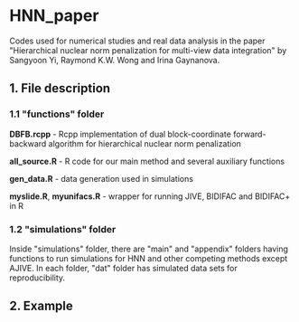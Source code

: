 # HNN_paper

Codes used for numerical studies and real data analysis in the paper "Hierarchical nuclear norm penalization for multi-view data integration" by Sangyoon Yi, Raymond K.W. Wong and Irina Gaynanova.

## 1. File description

### 1.1 "functions" folder

**DBFB.rcpp** - Rcpp implementation of dual block-coordinate forward-backward algorithm for hierarchical nuclear norm penalization 
	
**all_source.R** - R code for our main method and several auxiliary functions 

**gen_data.R** - data generation used in simulations

**myslide.R**, **myunifacs.R** - wrapper for running JIVE, BIDIFAC and BIDIFAC+ in R 

### 1.2 "simulations" folder

Inside "simulations" folder, there are "main" and "appendix" folders having functions to run simulations for HNN and other competing methods except AJIVE. In each folder, "dat" folder has simulated data sets for reproducibility.

## 2. Example


